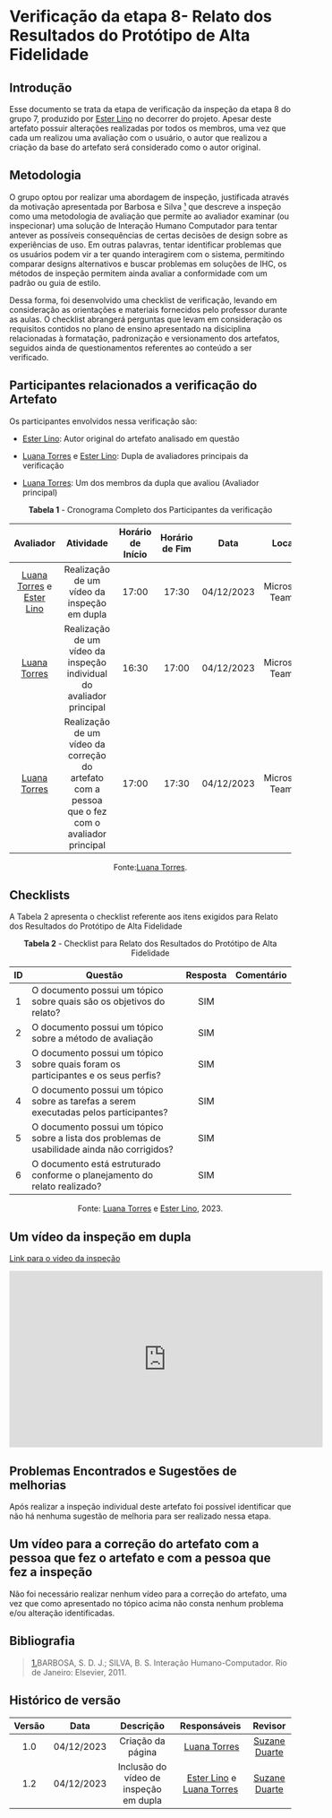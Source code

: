 # **Verificação da etapa 8- Relato dos Resultados do Protótipo de Alta Fidelidade**

## Introdução

Esse documento se trata da etapa de verificação da inspeção da etapa 8 do grupo 7, produzido por [Ester Lino](https://github.com/esteerlino) no decorrer do projeto. Apesar deste artefato possuir alterações realizadas por todos os membros, uma vez que cada um realizou uma avaliação com o usuário, o autor que realizou a criação da base do artefato será considerado como o autor original.

## Metodologia

O grupo optou por realizar uma abordagem de inspeção, justificada através da motivação apresentada por Barbosa e Silva <a id="anchor_1" href="#REF1">¹</a> que descreve a inspeção como uma metodologia de avaliação que permite ao avaliador examinar (ou inspecionar) uma solução de Interação Humano Computador para tentar antever as possíveis consequências de certas decisões de design sobre as experiências de uso. Em outras palavras, tentar identificar problemas que os usuários podem vir a ter quando interagirem com o sistema, permitindo comparar designs alternativos e buscar problemas em soluções de IHC, os métodos de inspeção permitem ainda avaliar a conformidade com um padrão ou guia de estilo.

Dessa forma, foi desenvolvido uma checklist de verificação, levando em consideração as orientações e materiais fornecidos pelo professor durante as aulas. O checklist abrangerá perguntas que levam em consideração os requisitos contidos no plano de ensino apresentado na disiciplina relacionadas à formatação, padronização e versionamento dos artefatos, seguidos ainda de questionamentos referentes ao conteúdo a ser verificado.

## Participantes relacionados a verificação do Artefato

Os participantes envolvidos nessa verificação são:

- [Ester Lino](https://github.com/esteerlino): Autor original do artefato analisado em questão

- [Luana Torres](https://github.com/luanatorress) e [Ester Lino](https://github.com/esteerlino): Dupla de avaliadores principais da verificação

- [Luana Torres](https://github.com/luanatorress): Um dos membros da dupla que avaliou (Avaliador principal)


<center>

**Tabela 1** - Cronograma Completo dos Participantes da verificação

|                                                                      Avaliador                                                                       |                                            Atividade                                            | Horário de Início | Horário de Fim |    Data    |      Local      |
| :--------------------------------------------------------------------------------------------------------------------------------------------------: | :---------------------------------------------------------------------------------------------: | :---------------: | :------------: | :--------: | :-------------: |
|                          [Luana Torres](https://github.com/luanatorress) e [Ester Lino](https://github.com/esteerlino)                          |                           Realização de um vídeo da inspeção em dupla                           |       17:00       |     17:30      | 04/12/2023 | Microsoft Teams |
|                                                   [Luana Torres](https://github.com/luanatorress)                                                   |              Realização de um vídeo da inspeção individual do avaliador principal               |       16:30       |     17:00      | 04/12/2023 | Microsoft Teams |
| [Luana Torres](https://github.com/luanatorress) | Realização de um vídeo da correção do artefato com a pessoa que o fez com o avaliador principal |       17:00      |     17:30      | 04/12/2023 | Microsoft Teams |

Fonte:[Luana Torres](https://github.com/luanatorress).

</center>

## Checklists

A Tabela 2 apresenta o checklist referente aos itens exigidos para Relato dos Resultados do Protótipo de Alta Fidelidade

<center>

**Tabela 2** - Checklist para Relato dos Resultados do Protótipo de Alta Fidelidade


|        ID        | Questão                                                                                              | Resposta  | Comentário                                             |
| :--------------: | ------------------------------------------------------------------------------------------------------ | :--------: | -------------------------------------------------------- |
|        1        | O documento possui um tópico sobre quais são os objetivos do relato?                                   |   SIM     |                                                          |
|        2        | O documento possui um tópico sobre a método de avaliação                            |     SIM   |                                                          |
|        3         | O documento possui um tópico sobre quais foram os participantes e os seus perfis?                      |   SIM    |              |
|        4         | O documento possui um tópico sobre as tarefas a serem executadas pelos participantes?                  |     SIM    |                      |
|        5       | O documento possui um tópico sobre a lista dos problemas de usabilidade ainda não corrigidos?          |  SIM   |      |
|        6        | O documento está estruturado conforme o planejamento do relato realizado?      |    SIM   |               |

Fonte: [Luana Torres](https://github.com/luanatorress) e [Ester Lino](https://github.com/esteerlino), 2023.

</center>

## Um vídeo da inspeção em dupla

[Link para o video da inspeção](https://www.youtube.com/watch?v=e46ZgJlzYus)

<iframe width="560" height="315" src="https://www.youtube.com/embed/e46ZgJlzYus?si=NsoPWM0bnvOsdA2h" title="YouTube video player" frameborder="0" allow="accelerometer; autoplay; clipboard-write; encrypted-media; gyroscope; picture-in-picture; web-share" allowfullscreen></iframe>

## Problemas Encontrados e Sugestões de melhorias

Após realizar a inspeção individual deste artefato foi possível identificar que não há nenhuma sugestão de melhoria para ser realizado nessa etapa.

## Um vídeo para a correção do artefato com a pessoa que fez o artefato e com a pessoa que fez a inspeção

Não foi necessário realizar nenhum vídeo para a correção do artefato, uma vez que como apresentado no tópico acima não consta nenhum problema e/ou alteração identificadas.

## Bibliografia

> <a id="REF1" href="#anchor_1">1.</a>BARBOSA, S. D. J.; SILVA, B. S. Interação Humano-Computador. Rio de Janeiro: Elsevier, 2011.<br>

## Histórico de versão

| Versão |    Data    |                 Descrição                  |                   Responsáveis                    |                   Revisor                   |
| :----: | :--------: | :----------------------------------------: | :-----------------------------------------------: | :-----------------------------------------: |
|  1.0   | 04/12/2023 | Criação da página |  [Luana Torres](https://github.com/luanatorress)     | [Suzane Duarte](https://github.com/suzaneduarte) |
|  1.2   | 04/12/2023 | Inclusão do vídeo de inspeção em dupla |  [Ester Lino](https://github.com/esteerlino) e [Luana Torres](https://github.com/luanatorress)     | [Suzane Duarte](https://github.com/suzaneduarte) |
